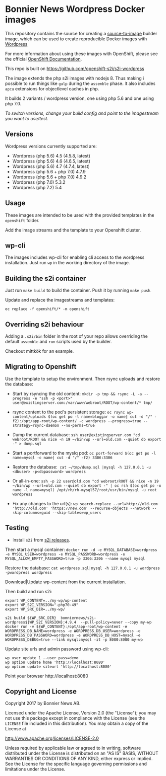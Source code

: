 # Bonnier News Wordpress Docker images

This repository contains the source for creating a
[source-to-image](https://github.com/openshift/source-to-image) builder image,
which can be used to create reproducible Docker images with [Wordpress](https://wordpress.org)

For more information about using these images with OpenShift, please see
the official
[OpenShift
Documentation](https://docs.openshift.org/latest/using_images/s2i_images/php.html).

This repo is built on https://github.com/openshift-s2i/s2i-wordpress

The image extends the php s2i images with nodejs 8. Thus making i possible to run things like `gulp` during the `assemble` phase. It also includes `apcu` extensions for objectlevel caches in php.

It builds 2 variants / wordpress version, one using php 5.6 and one using php 7.0.

*To switch versions, change your build config and point to the imagestream you want to use/test.*

## Versions

Wordpress versions currently supported are:

* Wordpress (php 5.6) 4.5 (4.5.8, latest) 
* Wordpress (php 5.6) 4.6 (4.6.5, latest)
* Wordpress (php 5.6) 4.7 (4.7.4, latest)
* Wordpress (php 5.6 + php 7.0) 4.7.9
* Wordpress (php 5.6 + php 7.0) 4.9.2
* Wordpress (php 7.0) 5.3.2
* Wordpress (php 7.2) 5.4


## Usage

These images are intended to be used with the provided templates in the `openshift` folder.

Add the image streams and the template to your Openshift cluster.

## wp-cli
The images includes wp-cli for enabling cli access to the wordpress installation. Just run `wp` in the working directory of the image.

## Building the s2i container

Just run `make build` to build the container. Push it by running `make push`.

Update and replace the imagestreams and templates:

`oc replace -f openshift/* -n openshift`

## Overriding s2i behaviour

Adding a `.s2i/bin` folder in the root of your repo allows overriding the default `assemble` and `run` scripts used by the builder.

Checkout mittkök for an example.

## Migrating to Openshift
Use the template to setup the environment. Then rsync uploads and restore the database:
* Start by rsyncing the old content: `mkdir -p tmp && rsync -L -a --progress -e "ssh -p <port>" user@existingserver.com:/var/www/webroot/ROOT/wp-content/* tmp/`
* rsync content to the pod's persistent storage: `oc rsync wp-content/uploads $(oc get po -l name=bloggar -o name| cut -d "/" -f2):/opt/app-root/wp-content/ -c wordpress --progress=true --strategy=rsync-daemon --no-perms=true`
* Dump the current database: `ssh user@existingserver.com "cd webroot/ROOT && nice -n 19 ~/bin/wp --url=old.com --quiet db export -" > dump.sql` 
* Start a portforward to the myslq pod: `oc port-forward $(oc get po -l name=mysql -o name| cut -d "/" -f2) 3306:3306` 
* Restore the database:  `cat ~/tmp/dump.sql |mysql -h 127.0.0.1 -u <dbuser> -p<dbpassword> wordpress` 

* Or all-in-one: `ssh -p 22 user@old.com "cd webroot/ROOT && nice -n 19 ~/bin/wp --url=old.com --quiet db export -" | oc rsh $(oc get po -o name -l name=mysql) /opt/rh/rh-mysql57/root/usr/bin/mysql -u root wordpress` 

* Fix any changes to the url(s): `wp search-replace --url=http://old.com 'http://old.com' 'https://new.com' --recurse-objects --network --skip-columns=guid --skip-tables=wp_users`



## Testing

* Install `s2i` from [s2i releases](https://github.com/openshift/source-to-image/releases).

Then start a mysql container:
`docker run -d -e MYSQL_DATABASE=wordpress -e MYSQL_USER=wordpress -e MYSQL_PASSWORD=wordpress -e MYSQL_ALLOW_EMPTY_PASSWORD=true -p 3306:3306 --name mysql mysql`

Restore the database:
`cat wordpress.sql|mysql -h 127.0.0.1 -u wordpress -pwordpress wordpress`

Download|Update wp-content from the current installation.


Then build and run s2i:

```
export WP_CONTENT=../my-wp/wp-content
export WP_S2I_VERSION="-php70-49"
export WP_SRC_DIR=../my-wp/

s2i build ${WP_SRC_DIR}  bonniernews/s2i-wordpress${WP_S2I_VERSION}:4.9.4  --pull-policy=never --copy my-wp
docker run -v ${WP_CONTENT}:/opt/app-root/wp-content -e WORDPRESS_DB_NAME=wordpress -e WORDPRESS_DB_USER=wordpress -e WORDPRESS_DB_PASSWORD=wordpress -e WORDPRESS_DB_HOST=mysql -e WORDPRESS_DEBUG=true --link mysql:mysql -it -p 8080:8080 my-wp
```


Update site urls and admin password using wp-cli:

```
wp user update 1 --user_pass=demo
wp option update home 'http://localhost:8080'
wp option update siteurl 'http://localhost:8080'
```



Point your browser http://localhost:8080


## Copyright and License

Copyright 2017 by Bonnier News AB.

Licensed under the Apache License, Version 2.0 (the "License"); you may not
use this package except in compliance with the License (see the `LICENSE` file
included in this distribution). You may obtain a copy of the License at

   http://www.apache.org/licenses/LICENSE-2.0

Unless required by applicable law or agreed to in writing, software
distributed under the License is distributed on an "AS IS" BASIS, WITHOUT
WARRANTIES OR CONDITIONS OF ANY KIND, either express or implied. See the
License for the specific language governing permissions and limitations under
the License.
